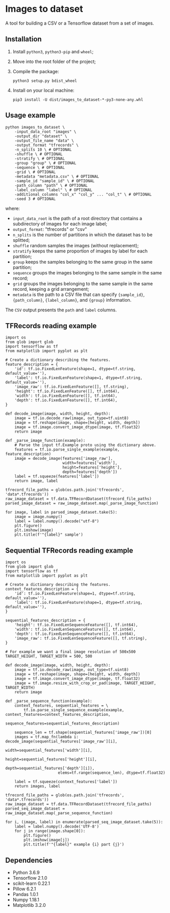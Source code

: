 # Images to dataset
A tool for building a CSV or a Tensorflow dataset from a set of images.

## Installation
1. Install `python3`, `python3-pip` and `wheel`;

2. Move into the root folder of the project;

3. Compile the package:
    ```
    python3 setup.py bdist_wheel
    ```
4. Install on your local machine:
    ```
    pip3 install -U dist/images_to_dataset-*-py3-none-any.whl
    ```

## Usage example
```
python images_to_dataset \
    -input_data_root "images" \
    -output_dir "dataset" \
    -output_file_name "data" \
    -output_format "tfrecords" \
    -n_splits 10 \ # OPTIONAL
    -shuffle \ # OPTIONAL
    -stratify \ # OPTIONAL
    -group "group" \ # OPTIONAL
    -sequence \ # OPTIONAL
    -grid \ # OPTIONAL
    -metadata "metadata.csv" \ # OPTIONAL
    -sample_id "sample_id" \ # OPTIONAL
    -path_column "path" \ # OPTIONAL
    -label_column "label" \ # OPTIONAL
    -additional_columns "col_x" "col_y" ... "col_t" \ # OPTIONAL
    -seed 3 # OPTIONAL
```
where: 
- `input_data_root` is the path of a root directory 
that contains a subdirectory of images for each image label;
- `output_format`: "tfrecords" or "csv"
- `n_splits` is the number of partitions in which the dataset has to be splitted;
- `shuffle` random samples the images (without replacement);
- `stratify` keeps the same proportion of images by label for each partition;
- `group` keeps the samples belonging to the same group in the same partition;
- `sequence` groups the images belonging to the same sample in the same record;
- `grid` groups the images belonging to the same sample in the same record, keeping a grid arrangement;
- `metadata` is the path to a CSV file that can specify `{sample_id}`, `{path_column}`, `{label_column}`, and `{group}` information.

The `CSV` output presents the `path` and `label` columns.

## TFRecords reading example
```
import os
from glob import glob
import tensorflow as tf
from matplotlib import pyplot as plt

# Create a dictionary describing the features.
feature_description = {
    'id': tf.io.FixedLenFeature(shape=1, dtype=tf.string, default_value=''),
    'label': tf.io.FixedLenFeature(shape=1, dtype=tf.string, default_value=''),
    'image_raw': tf.io.FixedLenFeature([], tf.string),
    'height': tf.io.FixedLenFeature([], tf.int64),
    'width': tf.io.FixedLenFeature([], tf.int64),
    'depth': tf.io.FixedLenFeature([], tf.int64),
}

def decode_image(image, width, height, depth):
    image = tf.io.decode_raw(image, out_type=tf.uint8)
    image = tf.reshape(image, shape=[height, width, depth])
    image = tf.image.convert_image_dtype(image, tf.float32)
    return image

def _parse_image_function(example):
    # Parse the input tf.Example proto using the dictionary above.
    features = tf.io.parse_single_example(example, feature_description)
    image = decode_image(features['image_raw'], 
                         width=features['width'], 
                         height=features['height'], 
                         depth=features['depth'])
    label = tf.squeeze(features['label'])
    return image, label

tfrecord_file_paths = glob(os.path.join('tfrecords', 'data*.tfrecords'))
raw_image_dataset = tf.data.TFRecordDataset(tfrecord_file_paths)
parsed_image_dataset = raw_image_dataset.map(_parse_image_function)

for image, label in parsed_image_dataset.take(5):
    image = image.numpy()
    label = label.numpy().decode("utf-8")
    plt.figure()
    plt.imshow(image)
    plt.title(f'"{label}" sample')
```

## Sequential TFRecords reading example
```
import os
from glob import glob
import tensorflow as tf
from matplotlib import pyplot as plt

# Create a dictionary describing the features.
context_features_description = {
    'id': tf.io.FixedLenFeature(shape=1, dtype=tf.string, default_value=''),
    'label': tf.io.FixedLenFeature(shape=1, dtype=tf.string, default_value=''),
}

sequential_features_description = {
    'height': tf.io.FixedLenSequenceFeature([], tf.int64),
    'width': tf.io.FixedLenSequenceFeature([], tf.int64),
    'depth': tf.io.FixedLenSequenceFeature([], tf.int64),
    'image_raw': tf.io.FixedLenSequenceFeature([], tf.string),
}

# For example we want a final image resolution of 500x500
TARGET_HEIGHT, TARGET_WIDTH = 500, 500

def decode_image(image, width, height, depth):
    image = tf.io.decode_raw(image, out_type=tf.uint8)
    image = tf.reshape(image, shape=[height, width, depth])
    image = tf.image.convert_image_dtype(image, tf.float32)
    image = tf.image.resize_with_crop_or_pad(image, TARGET_HEIGHT, TARGET_WIDTH)
    return image

def _parse_sequence_function(example):
    context_features, sequential_features = \
        tf.io.parse_single_sequence_example(example, context_features=context_features_description, 
                                            sequence_features=sequential_features_description)

    sequence_len = tf.shape(sequential_features['image_raw'])[0]
    images = tf.map_fn(lambda i: decode_image(sequential_features['image_raw'][i], 
                                              width=sequential_features['width'][i], 
                                              height=sequential_features['height'][i], 
                                              depth=sequential_features['depth'][i]),
                       elems=tf.range(sequence_len), dtype=tf.float32)

    label = tf.squeeze(context_features['label'])
    return images, label

tfrecord_file_paths = glob(os.path.join('tfrecords', 'data*.tfrecords'))
raw_image_dataset = tf.data.TFRecordDataset(tfrecord_file_paths)
parsed_seq_image_dataset = raw_image_dataset.map(_parse_sequence_function)

for i, (image, label) in enumerate(parsed_seq_image_dataset.take(5)):
    label = label.numpy().decode('UTF-8')
    for j in range(image.shape[0]):
        plt.figure()
        plt.imshow(image[j])
        plt.title(f'"{label}" example {i} part {j}')
```

## Dependencies
- Python 3.6.9
- Tensorflow 2.1.0
- scikit-learn 0.22.1
- Pillow 6.2.1
- Pandas 1.0.1
- Numpy 1.18.1
- Matplotlib 3.2.0
